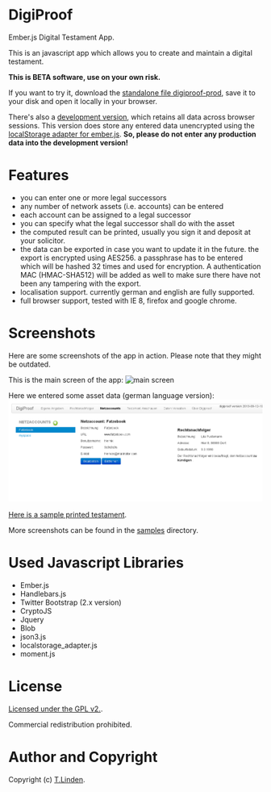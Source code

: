 DigiProof
=========

Ember.js Digital Testament App.

This is an javascript app which allows you to create and maintain a digital testament.

**This is BETA software, use on your own risk.**

If you want to try it, download the
[standalone file digiproof-prod](https://raw.github.com/TLINDEN/digiproof/master/digiproof-prod.html),
save it to your disk and open it locally in your browser.

There's also a [development version](https://github.com/TLINDEN/digiproof/blob/master/digiproof-dev.html?raw=true),
which retains all data across
browser sessions. This version does store any entered data unencrypted using the
[localStorage adapter for ember.js](https://github.com/rpflorence/ember-localstorage-adapter).
**So, please do not enter any production data into the development version!**

Features
========

- you can enter one or more legal successors
- any number of network assets (i.e. accounts) can be entered
- each account can be assigned to a legal successor
- you can specify what the legal successor shall do with the asset
- the computed result can be printed, usually you sign it and deposit
  at your solicitor.
- the data can be exported in case you want to update it in the future.
  the export is encrypted using AES256. a passphrase has to be entered
  which will be hashed 32 times and used for encryption. A authentication
  MAC (HMAC-SHA512) will be added as well to make sure there have not
  been any tampering with the export.
- localisation support. currently german and english are fully supported.
- full browser support, tested with IE 8, firefox and google chrome.

Screenshots
===========

Here are some screenshots of the app in action. Please note that they might be outdated.

This is the main screen of the app:
![main screen](https://raw.github.com/TLINDEN/digiproof/master/samples/digiproof1.png?raw=true)

Here we entered some asset data (german language version):
![network asset](https://github.com/TLINDEN/digiproof/blob/master/samples/digiproof10.png?raw=true)

[Here is a sample printed testament](https://github.com/TLINDEN/digiproof/blob/master/samples/sample-testament.pdf?raw=true).

More screenshots can be found in the [samples](https://github.com/TLINDEN/digiproof/tree/master/samples)
directory.

Used Javascript Libraries
=========================

- Ember.js
- Handlebars.js
- Twitter Bootstrap (2.x version)
- CryptoJS
- Jquery
- Blob
- json3.js
- localstorage_adapter.js
- moment.js


License
=======

[Licensed under the GPL v2.](https://raw.github.com/TLINDEN/digiproof/master/LICENSE).

Commercial redistribution prohibited.

Author and Copyright
====================

Copyright (c) [T.Linden](http://www.daemon.de/).
